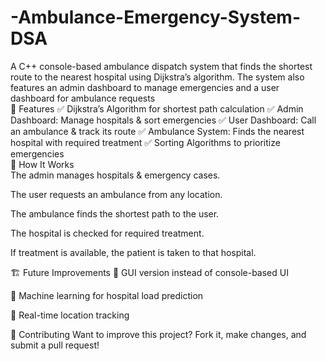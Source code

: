 # -Ambulance-Emergency-System-DSA
A C++ console-based ambulance dispatch system that finds the shortest route to the nearest hospital using Dijkstra’s algorithm. The system also features an admin dashboard to manage emergencies and a user dashboard for ambulance requests<br>
🔹 Features
✅ Dijkstra’s Algorithm for shortest path calculation
✅ Admin Dashboard: Manage hospitals & sort emergencies
✅ User Dashboard: Call an ambulance & track its route
✅ Ambulance System: Finds the nearest hospital with required treatment
✅ Sorting Algorithms to prioritize emergencies
<br>
🚀 How It Works<br>
The admin manages hospitals & emergency cases.

The user requests an ambulance from any location.

The ambulance finds the shortest path to the user.

The hospital is checked for required treatment.

If treatment is available, the patient is taken to that hospital.

🏗 Future Improvements
🔹 GUI version instead of console-based UI

🔹 Machine learning for hospital load prediction

🔹 Real-time location tracking

🤝 Contributing
Want to improve this project? Fork it, make changes, and submit a pull request!


